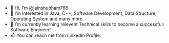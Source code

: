 - 👋 Hi, I’m @jainshubham766
- 👀 I’m interested in Java, C++, Software Development, Data Structure, Operating System and many more.
- 🌱 I’m currently learning relevent Technical skills to become a successfull Software Engineer!
- 📫 You can reach me from LinkedIn Profile.

